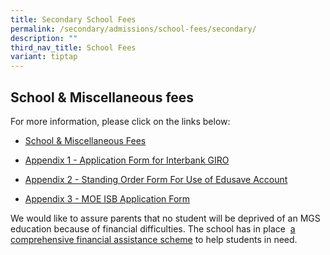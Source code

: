 ```yaml
---
title: Secondary School Fees
permalink: /secondary/admissions/school-fees/secondary/
description: ""
third_nav_title: School Fees
variant: tiptap
---
```

<h2>School &amp; Miscellaneous fees</h2>
<p>For more information, please click on the links below:</p>
<ul data-tight="true" class="tight">
<li>
<p><a href="https://drive.google.com/file/d/1E1iT6Y0GanI0Y7l7qC-atwv5qkOWtsin/view?usp=drive_link" rel="noopener noreferrer nofollow" target="_blank">School &amp; Miscellaneous Fees</a>
</p>
</li>
<li>
<p><a href="https://drive.google.com/file/d/1-NA2hyQirvFf_r-02vIokoCPg-9vDVdD/view?usp=share_link" rel="noopener noreferrer nofollow" target="_blank">Appendix 1 - Application Form for Interbank GIRO</a>
</p>
</li>
<li>
<p><a href="https://drive.google.com/file/d/10xnL6VDRme6GsavwVdLPlD3rzVgJDWAI/view?usp=share_link" rel="noopener noreferrer nofollow" target="_blank">Appendix 2 - Standing Order Form For Use of Edusave Account</a>
</p>
</li>
<li>
<p><a href="https://drive.google.com/file/d/1XDkMb4-lZvBGdK1ijSLMTXnb5edp2dE4/view?usp=drive_link" rel="noopener noreferrer nofollow" target="_blank">Appendix 3 - MOE ISB Application Form</a>
</p>
</li>
</ul>
<p>We would like to assure parents that no student will be deprived of an
MGS education because of financial difficulties. The school has in place&nbsp;
<a href="https://www.mgs.moe.edu.sg/admissions/fas-sec/" rel="noopener noreferrer nofollow" target="_blank">a comprehensive financial assistance scheme</a>&nbsp;to help students
in need.</p>
